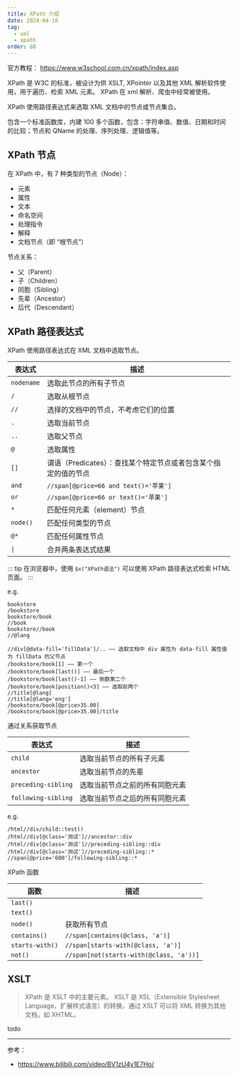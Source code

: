 ```yaml
---
title: XPath 介绍
date: 2024-04-16
tag:
  - xml
  - xpath
order: 88
---
```


官方教程： <https://www.w3school.com.cn/xpath/index.asp>

XPath 是 W3C 的标准，被设计为供 XSLT, XPointer 以及其他 XML 解析软件使用，用于遍历、检索 XML 元素。
XPath 在 xml 解析、爬虫中经常被使用。

<!-- more -->

XPath 使用路径表达式来选取 XML 文档中的节点或节点集合。

包含一个标准函数库，内建 100 多个函数，包含：字符串值、数值、日期和时间的比较；节点和 QName 的处理、序列处理、逻辑值等。

<SiteInfo
  name="XPath 教程"
  url="https://zvon.org/xxl/XPathTutorial/General_chi/examples.html"
  preview="/assets/images/cover3.jpg"
/>

## XPath 节点

在 XPath 中，有 7 种类型的节点（Node）：

- 元素
- 属性
- 文本
- 命名空间
- 处理指令
- 解释
- 文档节点（即 “根节点”）

节点关系：

- 父（Parent）
- 子（Children）
- 同胞（Sibling）
- 先辈（Ancestor）
- 后代（Descendant）

## XPath 路径表达式

XPath 使用路径表达式在 XML 文档中选取节点。

| 表达式     | 描述                                                           |
| ---------- | -------------------------------------------------------------- |
| `nodename` | 选取此节点的所有子节点                                         |
| `/`        | 选取从根节点                                                   |
| `//`       | 选择的文档中的节点，不考虑它们的位置                           |
| `.`        | 选取当前节点                                                   |
| `..`       | 选取父节点                                                     |
| `@`        | 选取属性                                                       |
| `[]`       | 谓语（Predicates）：查找某个特定节点或者包含某个指定的值的节点 |
| `and`      | `//span[@price=66 and text()='苹果']`                          |
| `or`       | `//span[@price=66 or text()='苹果']`                           |
| `*`        | 匹配任何元素（element）节点                                    |
| `node()`   | 匹配任何类型的节点                                             |
| `@*`       | 匹配任何属性节点                                               |
| `\|`       | 合并两条表达式结果                                             |

::: tip
在浏览器中，使用 `$x("XPath语法")` 可以使用 XPath 路径表达式检索 HTML 页面。
:::

e.g.

```
bookstore
/bookstore
bookstore/book
//book
bookstore//book
//@lang

//div[@data-fill='fillData']/.. —— 选取文档中 div 属性为 data-fill 属性值为 fillData 的父节点
/bookstore/book[1] —— 第一个
/bookstore/book[last()] —— 最后一个
/bookstore/book[last()-1] —— 倒数第二个
/bookstore/book[position()<3] —— 选取前两个
//title[@lang]
//title[@lang='eng']
/bookstore/book[@price>35.00]
/bookstore/book[@price>35.00]/title
```

通过关系获取节点

| 表达式              | 描述                           |
| ------------------- | ------------------------------ |
| `child`             | 选取当前节点的所有子元素       |
| `ancestor`          | 选取当前节点的先辈             |
| `preceding-sibling` | 选取当前节点之前的所有同胞元素 |
| `following-sibling` | 选取当前节点之后的所有同胞元素 |

e.g.

```
/html//div/child::test()
/html//div[@class='测试']//ancestor::div
/html//div[@class='测试']//preceding-sibling::div
/html//div[@class='测试']//preceding-sibling::*
//span[@price='600']/following-sibling::*
```

XPath 函数

| 函数            | 描述                                    |
| --------------- | --------------------------------------- |
| `last()`        |
| `text()`        |
| `node()`        | 获取所有节点                            |
| `contains()`    | `//span[contains(@class, 'a')]`         |
| `starts-with()` | `//span[starts-with(@class, 'a')]`      |
| `not()`         | `//span[not(starts-with(@class, 'a'))]` |

## XSLT

> XPath 是 XSLT 中的主要元素。
> XSLT 是 XSL（Extensible Stylesheet Language，扩展样式语言）的转换，通过 XSLT 可以将 XML 转换为其他文档，如 XHTML。

todo

---

参考：

- https://www.bilibili.com/video/BV1zU4y1E7Ho/
